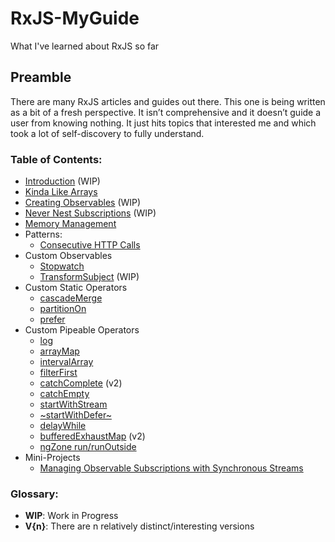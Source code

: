 # RxJS-MyGuide
What I've learned about RxJS so far

## Preamble

There are many RxJS articles and guides out there. This one is being written as a bit of a fresh perspective. It isn’t comprehensive and it doesn’t guide a user from knowing nothing. It just hits topics that interested me and which took a lot of self-discovery to fully understand.

### Table of Contents:
- [Introduction](Intro.md) (WIP)
- [Kinda Like Arrays](Silaa.md)
- [Creating Observables](Creating.md) (WIP)
- [Never Nest Subscriptions](Nns.md) (WIP)
- [Memory Management](MemoryManagement.md)
- Patterns:
  - [Consecutive HTTP Calls](Chttpcp.md)
- Custom Observables
  - [Stopwatch](Stopwatch.md)
  - [TransformSubject](transformSubject.md) (WIP)
- Custom Static Operators
  - [cascadeMerge](cascadeMerge.md)
  - [partitionOn](partitionOn.md)
  - [prefer](prefer.md)
- Custom Pipeable Operators
  - [log](tapLog.md)
  - [arrayMap](arrayMap.md)
  - [intervalArray](intervalArray.md)
  - [filterFirst](filterFirst.md)
  - [catchComplete](catchComplete.md) (v2)
  - [catchEmpty](catchEmpty.md)
  - [startWithStream](startWithStream.md)
  - [~startWithDefer~](startWithDefer.md)
  - [delayWhile](delayWhile.md)
  - [bufferedExhaustMap](bufferedExhaustMap.md) (v2)
  - [ngZone run/runOutside](ngZoneOperators.md)
- Mini-Projects
  - [Managing Observable Subscriptions with Synchronous Streams](Mosss.md)

### Glossary:
  - **WIP**: Work in Progress
  - **V{n}**: There are n relatively distinct/interesting versions
